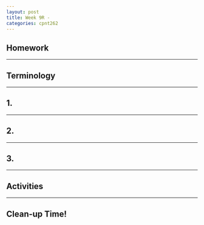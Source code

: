 ```yaml
---
layout: post
title: Week 9R - 
categories: cpnt262
---
```


## Homework

---

## Terminology

---

## 1. 

---

## 2. 

---

## 3. 

---

## Activities

---

## Clean-up Time!